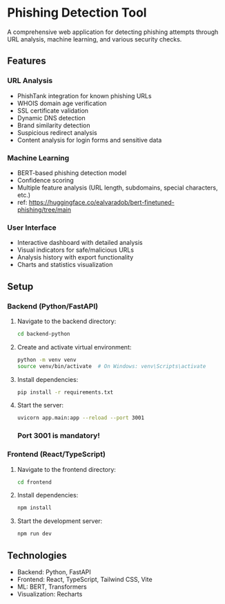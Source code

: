 # Phishing Detection Tool

A comprehensive web application for detecting phishing attempts through URL analysis, machine learning, and various security checks.

## Features

### URL Analysis
- PhishTank integration for known phishing URLs
- WHOIS domain age verification
- SSL certificate validation
- Dynamic DNS detection
- Brand similarity detection
- Suspicious redirect analysis
- Content analysis for login forms and sensitive data

### Machine Learning
- BERT-based phishing detection model
- Confidence scoring
- Multiple feature analysis (URL length, subdomains, special characters, etc.)
- ref: https://huggingface.co/ealvaradob/bert-finetuned-phishing/tree/main

### User Interface
- Interactive dashboard with detailed analysis
- Visual indicators for safe/malicious URLs
- Analysis history with export functionality
- Charts and statistics visualization

## Setup

### Backend (Python/FastAPI)
1. Navigate to the backend directory:
   ```bash
   cd backend-python
   ```
2. Create and activate virtual environment:
   ```bash
   python -m venv venv
   source venv/bin/activate  # On Windows: venv\Scripts\activate
   ```
3. Install dependencies:
   ```bash
   pip install -r requirements.txt
   ```
4. Start the server:
   ```bash
   uvicorn app.main:app --reload --port 3001
   ```
   ### Port 3001 is mandatory!

### Frontend (React/TypeScript)
1. Navigate to the frontend directory:
   ```bash
   cd frontend
   ```
2. Install dependencies:
   ```bash
   npm install
   ```
3. Start the development server:
   ```bash
   npm run dev
   ```

## Technologies
- Backend: Python, FastAPI
- Frontend: React, TypeScript, Tailwind CSS, Vite
- ML: BERT, Transformers
- Visualization: Recharts
